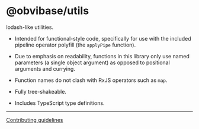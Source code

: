 # @obvibase/utils

lodash-like utilities.

- Intended for functional-style code, specifically for use with the included pipeline operator polyfill (the `applyPipe` function).

- Due to emphasis on readability, functions in this library only use named parameters (a single object argument) as opposed to positional arguments and currying.

- Function names do not clash with RxJS operators such as `map`.

- Fully tree-shakeable.

- Includes TypeScript type definitions.

---

[Contributing guidelines](https://github.com/obvibase/utils/blob/master/.github/CONTRIBUTING.md)
